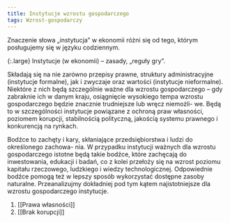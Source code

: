 ```yaml
---
title: Instytucje wzrostu gospodarczego
tags: Wzrost-gospodarczy
---
```


Znaczenie słowa „instytucja” w ekonomii różni się od tego, którym posługujemy się w języku codziennym.

{:.large}
Instytucje (w ekonomii) – zasady, „reguły gry”.

Składają się na nie zarówno przepisy prawne, struktury administracyjne (instytucje formalne), jak i zwyczaje oraz wartości (instytucje nieformalne). Niektóre z nich będą szczególnie ważne dla wzrostu gospodarczego – gdy zabraknie ich w danym kraju, osiągnięcie wysokiego tempa wzrostu gospodarczego będzie znacznie trudniejsze lub wręcz niemożli- we. Będą to w szczególności instytucje powiązane z ochroną praw własności, poziomem korupcji, stabilnością polityczną, jakością systemu prawnego i konkurencją na rynkach.

Bodźce to zachęty i kary, skłaniające przedsiębiorstwa i ludzi do określonego zachowa- nia. W przypadku instytucji ważnych dla wzrostu gospodarczego istotne będą takie bodźce, które zachęcają do inwestowania, edukacji i badań, co z kolei przełoży się na wzrost poziomu kapitału rzeczowego, ludzkiego i wiedzy technologicznej. Odpowiednie bodźce pomogą też w lepszy sposób wykorzystać dostępne zasoby naturalne. Przeanalizujmy dokładniej pod tym kątem najistotniejsze dla wzrostu gospodarczego instytucje.

1. [[Prawa własności]]
2. [[Brak korupcji]]
